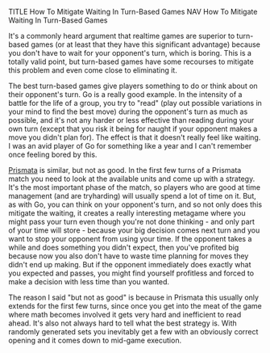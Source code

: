 TITLE How To Mitigate Waiting In Turn-Based Games
NAV How To Mitigate Waiting In Turn-Based Games

It's a commonly heard argument that realtime games are superior to turn-based games (or at least that they have this
significant advantage) because you don't have to wait for your opponent's turn, which is boring. This is a totally valid
point, but turn-based games have some recourses to mitigate this problem and even come close to eliminating it.

The best turn-based games give players something to do or think about on their opponent's turn. Go is a really good example.
In the intensity of a battle for the life of a group, you try to "read" (play out possible variations in your mind to find the
best move) during the opponent's turn as much as possible, and it's not any harder or less effective than reading during your
own turn (except that you risk it being for naught if your opponent makes a move you didn't plan for). The effect is that it
doesn't really feel like waiting. I was an avid player of Go for something like a year and I can't remember once feeling bored
by this.

[Prismata](/reviews/prismata) is similar, but not as good. In the first few turns of a Prismata match you need
to look at the available units and come up with a strategy. It's the most important phase of the match, so players who are
good at time management (and are tryharding) will usually spend a lot of time on it. But, as with Go, you can think on your opponent's turn, and so
not only does this mitigate the waiting, it creates a really interesting metagame where you might pass your turn even though
you're not done thinking - and only part of your time will store - because your big decision comes next turn and you want to
stop your opponent from using your time. If the opponent takes a while and does something you didn't expect, then you've
profited big because now you also don't have to waste time planning for moves they didn't end up making. But if the opponent
immediately does exactly what you expected and passes, you might find yourself profitless and forced to make a decision with
less time than you wanted.

The reason I said "but not as good" is because in Prismata this usually only extends for the first few turns, since once you
get into the meat of the game where math becomes involved it gets very hard and inefficient to read ahead. It's also not
always hard to tell what the best strategy is. With randomly generated sets you inevitably get a few with an obviously correct
opening and it comes down to mid-game execution.
